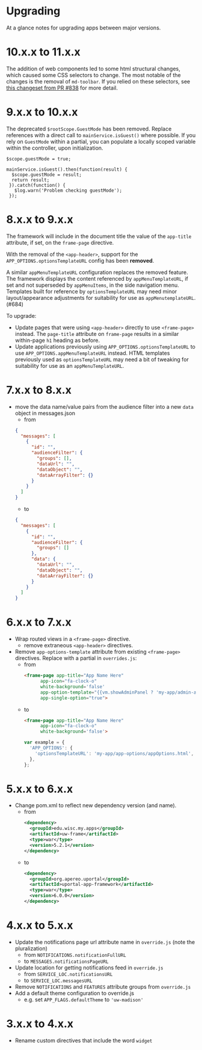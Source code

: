 # Upgrading

At a glance notes for upgrading apps between major versions.

# 10.x.x to 11.x.x

The addition of web components led to some html structural changes, which caused some CSS selectors to change. The most notable of the changes is the removal of `md-toolbar`. If you relied on these selectors, see [this changeset from PR #838](https://github.com/uPortal-Project/uportal-app-framework/pull/838/files/91878bc59802a1eec4c4be74de09f363961d19a6) for more detail.

# 9.x.x to 10.x.x

The deprecated `$rootScope.GuestMode` has been removed. Replace references with a direct call to `mainService.isGuest()` where possible. If you rely on `GuestMode` within a partial, you can populate a locally scoped variable within the controller, upon initialization.
```
$scope.guestMode = true;

mainService.isGuest().then(function(result) {
  $scope.guestMode = result;
  return result;
 }).catch(function() {
   $log.warn('Problem checking guestMode');
 });
 ```

# 8.x.x to 9.x.x

The framework will include in the document title the value of the `app-title` 
attribute, if set, on the `frame-page` directive.

With the removal of the `<app-header>`, support for the
`APP_OPTIONS.optionsTemplateURL` config has been **removed**.

A similar `appMenuTemplateURL` configuration replaces the removed feature. The
framework displays the content referenced by `appMenuTemplateURL`, if set and
not superseded by `appMenuItems`, in the side navigation menu. Templates built 
for reference by `optionsTemplateURL` may need minor layout/appearance 
adjustments for suitability for use as `appMenutemplateURL`. (#684)

To upgrade:

+ Update pages that were using `<app-header>` directly to use `<frame-page>`
  instead. The `page-title` attribute on `frame-page` results in a similar
  within-page `h1` heading as before.
+ Update applications previously using `APP_OPTIONS.optionsTemplateURL` to use
  `APP_OPTIONS.appMenuTemplateURL` instead. HTML templates previously used
  as `optionsTemplateURL` may need a bit of tweaking for suitability for use as 
  an `appMenuTemplateURL`.

# 7.x.x to 8.x.x
- move the data name/value pairs from the audience filter into a new `data`
  object  in messages.json
  - from
  ```json
  {
    "messages": [
      {
        "id": "",
        "audienceFilter": {
          "groups": [],
          "dataUrl": "",
          "dataObject": "",
          "dataArrayFilter": {}
        }
      }
    ]
  }
  ```
  - to
  ```json
  {
    "messages": [
      {
        "id": "",
        "audienceFilter": {
          "groups": []
        },
        "data": {
          "dataUrl": "",
          "dataObject": "",
          "dataArrayFilter": {}
        }
      }
    ]
  }
  ```

# 6.x.x to 7.x.x
- Wrap routed views in a `<frame-page>` directive.
  - remove extraneous `<app-header>` directives.
- Remove `app-options-template` attribute from existing `<frame-page>` directives. Replace with a partial in `overrides.js`:
  - from
    ```html
    <frame-page app-title="App Name Here"
          app-icon="fa-clock-o"
          white-background='false'
          app-option-template="{{vm.showAdminPanel ? 'my-app/admin-actions/adminActionsSidebarToggle.html' : ''}}"
          app-single-option="true">
    ```
  - to
    ```html
    <frame-page app-title="App Name Here"
          app-icon="fa-clock-o"
          white-background='false'>
    ```
    ```javascript
    var example = {
      'APP_OPTIONS': {
        'optionsTemplateURL': 'my-app/app-options/appOptions.html',
      },
    };
    ```

# 5.x.x to 6.x.x
- Change pom.xml to reflect new dependency version (and name).
  - from
    ```xml
    <dependency>
      <groupId>edu.wisc.my.apps</groupId>
      <artifactId>uw-frame</artifactId>
      <type>war</type>
      <version>5.2.1</version>
    </dependency>
    ```
  - to
    ```xml
    <dependency>
      <groupId>org.apereo.uportal</groupId>
      <artifactId>uportal-app-framework</artifactId>
      <type>war</type>
      <version>6.0.0</version>
    </dependency>
    ```

# 4.x.x to 5.x.x
- Update the notifications page url attribute name in `override.js` (note the pluralization)
  - from `NOTIFICATIONS.notificationFullURL`
  - to `MESSAGES.notificationsPageURL`
- Update location for getting notifications feed in `override.js`
  - from `SERVICE_LOC.notificationsURL`
  - to `SERVICE_LOC.messagesURL`
- Remove `NOTIFICATIONS` and `FEATURES` attribute groups from `override.js`
- Add a default theme configuration to override.js
  - e.g. set `APP_FLAGS.defaultTheme` to `'uw-madison'`

# 3.x.x to 4.x.x
- Rename custom directives that include the word `widget`
